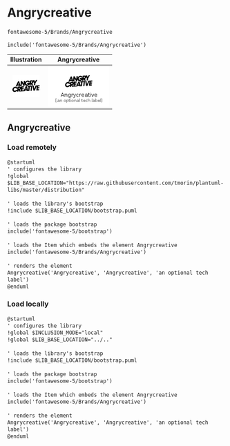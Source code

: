# Angrycreative


```text
fontawesome-5/Brands/Angrycreative
```

```text
include('fontawesome-5/Brands/Angrycreative')
```



| Illustration | Angrycreative |
| :---: | :---: |
| ![illustration for Illustration](../../fontawesome-5/Brands/Angrycreative.png) | ![illustration for Angrycreative](../../fontawesome-5/Brands/Angrycreative.Local.png) |




## Angrycreative

### Load remotely
```plantuml
@startuml
' configures the library
!global $LIB_BASE_LOCATION="https://raw.githubusercontent.com/tmorin/plantuml-libs/master/distribution"

' loads the library's bootstrap
!include $LIB_BASE_LOCATION/bootstrap.puml

' loads the package bootstrap
include('fontawesome-5/bootstrap')

' loads the Item which embeds the element Angrycreative
include('fontawesome-5/Brands/Angrycreative')

' renders the element
Angrycreative('Angrycreative', 'Angrycreative', 'an optional tech label')
@enduml
```

### Load locally
```plantuml
@startuml
' configures the library
!global $INCLUSION_MODE="local"
!global $LIB_BASE_LOCATION="../.."

' loads the library's bootstrap
!include $LIB_BASE_LOCATION/bootstrap.puml

' loads the package bootstrap
include('fontawesome-5/bootstrap')

' loads the Item which embeds the element Angrycreative
include('fontawesome-5/Brands/Angrycreative')

' renders the element
Angrycreative('Angrycreative', 'Angrycreative', 'an optional tech label')
@enduml
```

